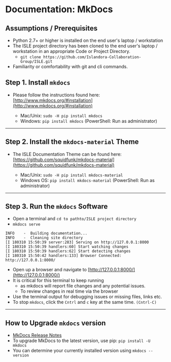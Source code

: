 # Documentation: MkDocs

## Assumptions / Prerequisites

* Python 2.7+ or higher is installed on the end user's laptop / workstation
* The ISLE project directory has been cloned to the end user's laptop / workstation in an appropriate Code or Project Directory.
   * `git clone https://github.com/Islandora-Collaboration-Group/ISLE.git`
* Familiarity or comfortability with git and cli commands.

## Step 1. Install `mkdocs`

* Please follow the instructions found here: [http://www.mkdocs.org/#installation](http://www.mkdocs.org/#installation)

	* Mac/Unix: `sudo -H pip install mkdocs`
	* Windows: `pip install mkdocs` (PowerShell: Run as administrator)

---

## Step 2. Install the `mkdocs-material` Theme

* The ISLE Documentation Theme can be found here: [https://github.com/squidfunk/mkdocs-material](https://github.com/squidfunk/mkdocs-material)

	* Mac/Unix: `sudo -H pip install mkdocs-material`
	* Windows OS: `pip install mkdocs-material` (PowerShell: Run as administrator)

---

## Step 3. Run the `mkdocs` Software

* Open a terminal and `cd to pathto/ISLE project directory`
* `mkdocs serve`

```
INFO    -  Building documentation...
INFO    -  Cleaning site directory
[I 180310 15:50:39 server:283] Serving on http://127.0.0.1:8000
[I 180310 15:50:39 handlers:60] Start watching changes
[I 180310 15:50:39 handlers:62] Start detecting changes
[I 180310 15:50:42 handlers:133] Browser Connected: http://127.0.0.1:8000/
```

* Open up a browser and navigate to [http://127.0.0.1:8000/](http://127.0.0.1:8000/)
* It is critical for this terminal to keep running
    * as mkdocs will report file changes and any potential issues.
    * To review changes in real time via the browser
* Use the terminal output for debugging issues or missing files, links etc.
* To stop `mkdocs`, click the `Cntrl` and `c` key at the same time. `(Cntrl-C)`

---

## How to Upgrade `mkdocs` version

* [MkDocs Release Notes](https://www.mkdocs.org/about/release-notes/#release-notes)
* To upgrade MkDocs to the latest version, use pip:
  `pip install -U mkdocs`
* You can determine your currently installed version using
  `mkdocs --version`
